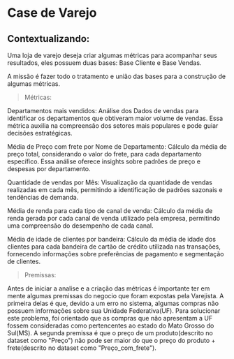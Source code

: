 # Case de Varejo

## Contextualizando:

Uma loja de varejo deseja criar algumas métricas para acompanhar seus resultados, eles possuem duas bases: Base Cliente e Base Vendas.

A missão é fazer todo o tratamento e união das bases para a construção de algumas métricas.

> Métricas:

Departamentos mais vendidos:
Análise dos Dados de vendas para identificar os departamentos que obtiveram maior volume de vendas. Essa métrica auxilia na compreensão dos setores mais populares e pode guiar decisões estratégicas.

Média de Preço com frete por Nome de Departamento:
Cálculo da média de preço total, considerando o valor do frete, para cada departamento específico. Essa análise oferece insights sobre padrões de preço e despesas por departamento.

Quantidade de vendas por Mês:
Visualização da quantidade de vendas realizadas em cada mês, permitindo a identificação de padrões sazonais e tendências de demanda.

Média de renda para cada tipo de canal de venda:
Cálculo da média de renda gerada por cada canal de venda utilizado pela empresa, permitindo uma compreensão do desempenho de cada canal.

Média de idade de clientes por bandeira:
Cálculo da média de idade dos clientes para cada bandeira de cartão de crédito utilizada nas transações, fornecendo informações sobre preferências de pagamento e segmentação de clientes.

> Premissas:

Antes de iniciar a analise e a criação das métricas é importante ter em mente algumas premissas do negocio que foram expostas pela Varejista. A primeira delas é que, devido a um erro no sistema, algumas compras não possuem informações sobre sua Unidade Federativa(UF). Para solucionar este problema, foi orientado que as compras que não apresentam a UF fossem consideradas como pertencentes ao estado do Mato Grosso do Sul(MS). A segunda premissa é que o preço de um produto(descrito no dataset como "Preço") não pode ser maior do que o preço do produto + frete(descrito no dataset como "Preço_com_frete").









